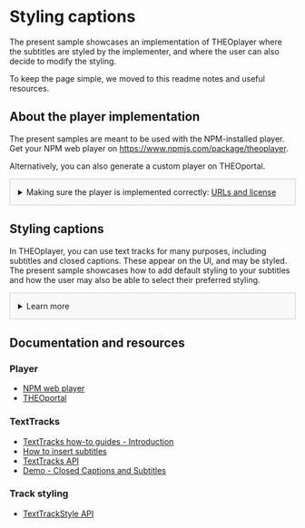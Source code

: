# Styling captions
The present sample showcases an implementation of THEOplayer where the subtitles are styled by the implementer, and where the user can also decide to modify the styling.

To keep the page simple, we moved to this readme notes and useful resources.

## About the player implementation
The present samples are meant to be used with the NPM-installed player. Get your NPM web player on https://www.npmjs.com/package/theoplayer.

Alternatively, you can also generate a custom player on THEOportal.

<details style="border:1px solid #ccc;padding:1em; background-color:#f9f9f9">
  <summary>Making sure the player is implemented correctly: <u>URLs and license</u></summary>

### Check the URLs
Once you have installed your player, check whether the following URLs need changing to point to the folder containing the player SDK:
* UI CSS library: `href="../../node_modules/theoplayer/ui.css"`
* THEOplayer library: `src="../../node_modules/theoplayer/THEOplayer.js"`
* libraryLocation: `libraryLocation: "../../node_modules/theoplayer/"`

### License
The license included in the implementation only allows for playback on _localhost_.
To play on any other domains, as well as to make sure your license doesn't expire, get your license on https://portal.theoplayer.com.
</details>

## Styling captions
In THEOplayer, you can use text tracks for many purposes, including subtitles and closed captions. These appear on the UI, and may be styled.
The present sample showcases how to add default styling to your subtitles and how the user may also be able to select their preferred styling.

<details style="border:1px solid #ccc;padding:1em; background-color:#f9f9f9">
  <summary>Learn more</summary>

### About textTracks 
In THEOplayer, the textTracks can be used for a variety of purposes: showing captions, passing metadata, activating timeline thumbnails and marking chapters. 

Check the other samples for other textTracks functionalities, and the links below for related resources.

### Additional notes about styling
* <u>Style each track</u> - The example styling in this page applies to all visible subtitles/captions tracks. Using the textTracks API to detect which track is being played, you can apply different styling to different tracks.
* <u>Conflicting styling</u> - If the subtitle file contains styling of its own, this will have priority and be applied regardless of the styling included in the implementation.
* <u>User options</u> - The user can adjust the styling of their tracks from the control bar: `Settings > Subtitle options`. If you want to avoid this, you can remove the complete menu item from Settings.
* <u>Chromeless</u> - `textTracks` styling is also available in chromeless versions of the player.

</details>

## Documentation and resources
### Player
* [NPM web player](https://www.npmjs.com/package/theoplayer)
* [THEOportal](https://portal.theoplayer.com)

### TextTracks
* [TextTracks how-to guides - Introduction](https://docs.theoplayer.com/how-to-guides/10-texttrack/00-introduction.md)
* [How to insert subtitles](https://docs.theoplayer.com/how-to-guides/10-texttrack/04-how-to-insert-subtitles.md)
* [TextTracks API](https://docs.theoplayer.com/api-reference/web/theoplayer.texttrack.md)
* [Demo - Closed Captions and Subtitles](https://www.theoplayer.com/theoplayer-demo-cea-closed-captions-subtitles)

### Track styling
* [TextTrackStyle API](https://docs.theoplayer.com/api-reference/web/theoplayer.texttrackstyle.md)

